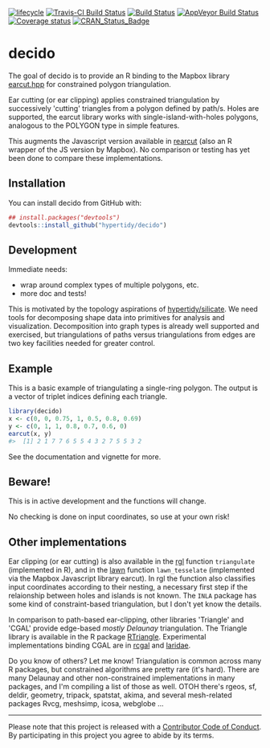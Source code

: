 
<!-- README.md is generated from README.Rmd. Please edit that file -->
[![lifecycle](https://img.shields.io/badge/lifecycle-maturing-blue.svg)](https://www.tidyverse.org/lifecycle/#maturing) [![Travis-CI Build Status](http://badges.herokuapp.com/travis/hypertidy/decido?branch=master&env=BUILD_NAME=trusty_release&label=linux)](https://travis-ci.org/hypertidy/decido) [![Build Status](http://badges.herokuapp.com/travis/hypertidy/decido?branch=master&env=BUILD_NAME=osx_release&label=osx)](https://travis-ci.org/hypertidy/decido) [![AppVeyor Build Status](https://ci.appveyor.com/api/projects/status/github/hypertidy/decido?branch=master&svg=true)](https://ci.appveyor.com/project/mdsumner/decido) [![Coverage status](https://codecov.io/gh/hypertidy/decido/branch/master/graph/badge.svg)](https://codecov.io/github/hypertidy/decido?branch=master) [![CRAN\_Status\_Badge](http://www.r-pkg.org/badges/version/tidync)](https://cran.r-project.org/package=tidync)

decido
======

The goal of decido is to provide an R binding to the Mapbox library [earcut.hpp](https://github.com/mapbox/earcut.hpp) for constrained polygon triangulation.

Ear cutting (or ear clipping) applies constrained triangulation by successively 'cutting' triangles from a polygon defined by path/s. Holes are supported, the earcut library works with single-island-with-holes polygons, analogous to the POLYGON type in simple features.

This augments the Javascript version available in [rearcut](https://github.com/hypertidy/rearcut.git) (also an R wrapper of the JS version by Mapbox). No comparison or testing has yet been done to compare these implementations.

Installation
------------

You can install decido from GitHub with:

``` r
## install.packages("devtools")
devtools::install_github("hypertidy/decido")
```

Development
-----------

Immediate needs:

-   wrap around complex types of multiple polygons, etc.
-   more doc and tests!

This is motivated by the topology aspirations of [hypertidy/silicate](https://github.com/hypertidy/silicate). We need tools for decomposing shape data into primitives for analysis and visualization. Decomposition into graph types is already well supported and exercised, but triangulations of paths versus triangulations from edges are two key facilities needed for greater control.

Example
-------

This is a basic example of triangulating a single-ring polygon. The output is a vector of triplet indices defining each triangle.

``` r
library(decido)
x <- c(0, 0, 0.75, 1, 0.5, 0.8, 0.69)
y <- c(0, 1, 1, 0.8, 0.7, 0.6, 0)
earcut(x, y)
#>  [1] 2 1 7 7 6 5 5 4 3 2 7 5 5 3 2
```

See the documentation and vignette for more.

Beware!
-------

This is in active development and the functions will change.

No checking is done on input coordinates, so use at your own risk!

Other implementations
---------------------

Ear clipping (or ear cutting) is also available in the [rgl](https://CRAN.r-project.org/package=rgl) function `triangulate` (implemented in R), and in the [lawn](https://CRAN.r-project.org/package=lawn) function `lawn_tesselate` (implemented via the Mapbox Javascript library earcut). In rgl the function also classifies input coordinates according to their nesting, a necessary first step if the relaionship between holes and islands is not known. The `INLA` package has some kind of constraint-based triangulation, but I don't yet know the details.

In comparison to path-based ear-clipping, other libraries 'Triangle' and 'CGAL' provide edge-based *mostly Delaunay* triangulation. The Triangle library is available in the R package [RTriangle](https://CRAN.r-project.org/package=RTriangle). Experimental implementations binding CGAL are in [rcgal](https://github.com/s-u/rcgal) and [laridae](https://github.com/hypertidy/laridae).

Do you know of others? Let me know! Triangulation is common across many R packages, but constrained algorithms are pretty rare (it's hard). There are many Delaunay and other non-constrained implementations in many packages, and I'm compiling a list of those as well. OTOH there's rgeos, sf, deldir, geometry, tripack, spatstat, akima, and several mesh-related packages Rvcg, meshsimp, icosa, webglobe ...

------------------------------------------------------------------------

Please note that this project is released with a [Contributor Code of Conduct](CODE_OF_CONDUCT.md). By participating in this project you agree to abide by its terms.
